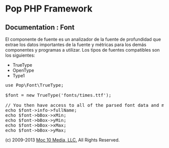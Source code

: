 Pop PHP Framework
=================

Documentation : Font
--------------------

El componente de fuente es un analizador de la fuente de profundidad que extrae los datos importantes de la fuente y métricas para los demás componentes y programas a utilizar. Los tipos de fuentes compatibles son los siguientes:

* TrueType
* OpenType
* Type1

<pre>
use Pop\Font\TrueType;

$font = new TrueType('fonts/times.ttf');

// You then have access to all of the parsed font data and metrics.
echo $font->info->fullName;
echo $font->bBox->xMin;
echo $font->bBox->yMin;
echo $font->bBox->xMax;
echo $font->bBox->yMax;
</pre>

(c) 2009-2013 [Moc 10 Media, LLC.](http://www.moc10media.com) All Rights Reserved.
